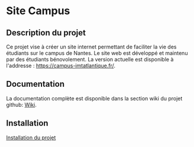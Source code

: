 

# Site Campus

## Description du projet 

Ce projet vise à créer un site internet permettant de faciliter la vie des étudiants sur le campus de Nantes. Le site web est développé et maintenu par des étudiants bénovolement. La version actuelle est disponible à l'addresse :  https://campus-imtatlantique.fr/. 

## Documentation 

La documentation complète est disponible dans la section wiki du projet github: [Wiki](https://github.com/campus-nantes-imt-atlantique/site/wiki). 

## Installation 

[Installation du projet](https://github.com/campus-nantes-imt-atlantique/site/wiki/Installation-du-projet)
